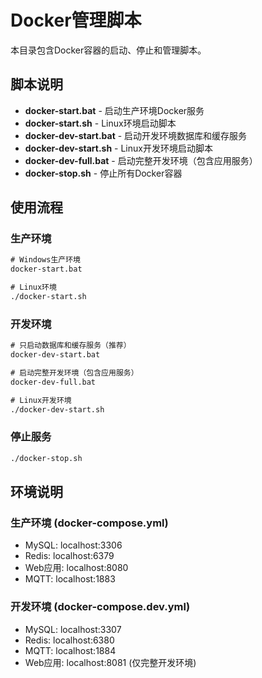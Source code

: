 # Docker管理脚本

本目录包含Docker容器的启动、停止和管理脚本。

## 脚本说明

- **docker-start.bat** - 启动生产环境Docker服务
- **docker-start.sh** - Linux环境启动脚本
- **docker-dev-start.bat** - 启动开发环境数据库和缓存服务
- **docker-dev-start.sh** - Linux开发环境启动脚本
- **docker-dev-full.bat** - 启动完整开发环境（包含应用服务）
- **docker-stop.sh** - 停止所有Docker容器

## 使用流程

### 生产环境
```cmd
# Windows生产环境
docker-start.bat

# Linux环境
./docker-start.sh
```

### 开发环境
```cmd
# 只启动数据库和缓存服务（推荐）
docker-dev-start.bat

# 启动完整开发环境（包含应用服务）
docker-dev-full.bat

# Linux开发环境
./docker-dev-start.sh
```

### 停止服务
```bash
./docker-stop.sh
```

## 环境说明

### 生产环境 (docker-compose.yml)
- MySQL: localhost:3306
- Redis: localhost:6379
- Web应用: localhost:8080
- MQTT: localhost:1883

### 开发环境 (docker-compose.dev.yml)
- MySQL: localhost:3307
- Redis: localhost:6380
- MQTT: localhost:1884
- Web应用: localhost:8081 (仅完整开发环境)
